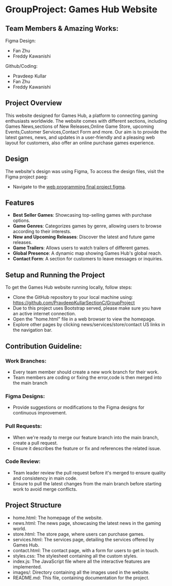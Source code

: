
# GroupProject: Games Hub Website

## Team Members & Amazing Works:

Figma Design:
- Fan Zhu
- Freddy Kawanishi

Github/Coding:
- Pravdeep Kullar
- Fan Zhu
- Freddy Kawanishi

## Project Overview
This website designed for Games Hub, a platform to connecting gaming enthusiasts worldwide. The website comes with different sections, including Games News,sections of New Releases,Online Game Store, upcoming Events,Customer Services,Contact Form and more. Our aim is to provide the latest games, news, and updates in a user-friendly and a pleasing web layout for customers, also offer an online purchase games experience.

## Design
The website's design was using Figma, To access the design files, visit the Figma project paeg:

- Navigate to the [web programming final project figma](https://www.figma.com/file/l3K9NC1qRIltiibN018gCI/Web-Programming-Final-Project?type=design&node-id=0-1&mode=design&t=Hy5Lev38cS46DE8k-0).


## Features

- **Best Seller Games**: Showcasing top-selling games with purchase options.
- **Game Genres**: Categorizes games by genre, allowing users to browse according to their interests.
- **New and Upcoming Releases**: Discover the latest and future game releases.
- **Game Trailers**: Allows users to watch trailers of different games.
- **Global Presence**: A dynamic map showing Games Hub's global reach.
- **Contact Form**: A section for customers to leave messages or inquiries.



## Setup and Running the Project

To get the Games Hub website running locally, follow steps:
- Clone the GitHub repository to your local machine using: https://github.com/PravdeepKullarSectionC/GroupProject
- Due to this project uses Bootstrap served, please make sure you have an active internet connection.
- Open the "home.html" file in a web browser to view the homepage.
- Explore other pages by clicking news/services/store/contact US links in the navigation bar.

## Contribution Guideline:
### Work Branches: 
- Every team member should create a new work branch for their work.
- Team members are coding or fixing the error,code is then merged into the main branch

### Figma Designs: 
- Provide suggestions or modifications to the Figma designs for continuous improvement.

### Pull Requests: 
- When we're ready to merge our feature branch into the main branch, create a pull request.
- Ensure it describes the feature or fix and references the related issue.

### Code Review:
- Team leader review the pull request before it's merged to ensure quality and consistency in main code.
- Ensure to pull the latest changes from the main branch before starting work to avoid merge conflicts.

## Project Structure

- home.html: The homepage of the website.
- news.html: The news page, showcasing the latest news in the gaming world.
- store.html: The store page, where users can purchase games.
- services.html: The services page, detailing the services offered by Games Hub.
- contact.html: The contact page, with a form for users to get in touch.
- styles.css: The stylesheet containing all the custom styles.
- index.js: The JavaScript file where all the interactive features are implemented.
- images/: Directory containing all the images used in the website.
- README.md: This file, containing documentation for the project.


